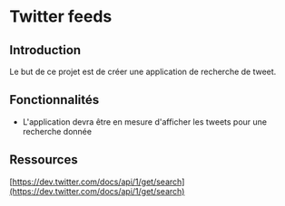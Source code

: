 Twitter feeds
=============

Introduction
------------

Le but de ce projet est de créer une application de recherche de tweet.

Fonctionnalités
---------------
- L'application devra être en mesure d'afficher les tweets pour une recherche donnée


Ressources
----------

[https://dev.twitter.com/docs/api/1/get/search](https://dev.twitter.com/docs/api/1/get/search)
